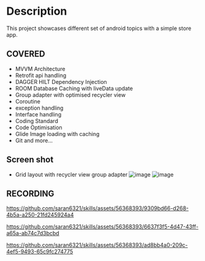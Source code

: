 # Description
This project showcases different set of android topics with a simple store app.

## COVERED

- MVVM Architecture
- Retrofit api handling 
- DAGGER HILT Dependency Injection
- ROOM Database Caching with liveData update
- Group adapter with optimised recycler view
- Coroutine
- exception handling
- Interface handling
- Coding Standard
- Code Optimisation
- Glide Image loading with caching
- Git and more...

## Screen shot
- Grid layout with recycler view group adapter
  ![image](https://github.com/saran6321/skills/assets/56368393/299a0781-cf65-4856-a6f6-a9548de3766b)
  ![image](https://github.com/saran6321/skills/assets/56368393/1b42db60-e98a-49cd-9eb3-23f72870151a)

## RECORDING

https://github.com/saran6321/skills/assets/56368393/9309bd66-d268-4b5a-a250-21fd245924a4

https://github.com/saran6321/skills/assets/56368393/6637f3f5-4d47-43ff-a65a-ab74c7d3bcbd

https://github.com/saran6321/skills/assets/56368393/ad8bb4a0-209c-4ef5-9493-65c9fc274775

